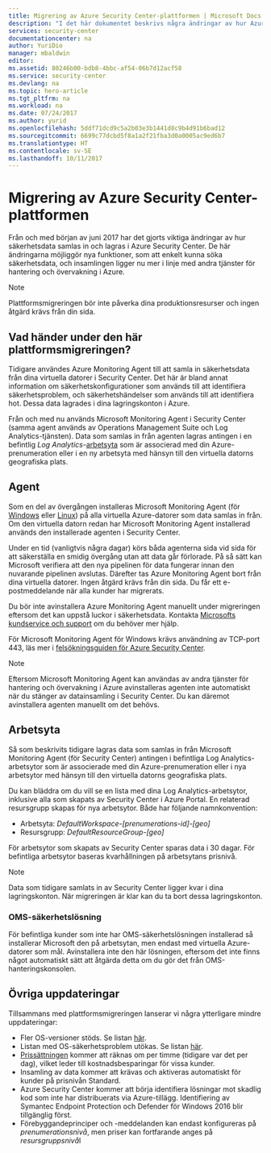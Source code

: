 ```yaml
---
title: Migrering av Azure Security Center-plattformen | Microsoft Docs
description: "I det här dokumentet beskrivs några ändringar av hur Azure Security Center-data samlas in."
services: security-center
documentationcenter: na
author: YuriDio
manager: mbaldwin
editor: 
ms.assetid: 80246b00-bdb8-4bbc-af54-06b7d12acf58
ms.service: security-center
ms.devlang: na
ms.topic: hero-article
ms.tgt_pltfrm: na
ms.workload: na
ms.date: 07/24/2017
ms.author: yurid
ms.openlocfilehash: 5ddf71dcd9c5a2b03e3b1441d8c9b4d91b6bad12
ms.sourcegitcommit: 6699c77dcbd5f8a1a2f21fba3d0a0005ac9ed6b7
ms.translationtype: HT
ms.contentlocale: sv-SE
ms.lasthandoff: 10/11/2017
---
```

# <a name="azure-security-center-platform-migration"></a>Migrering av Azure Security Center-plattformen

Från och med början av juni 2017 har det gjorts viktiga ändringar av hur säkerhetsdata samlas in och lagras i Azure Security Center.  De här ändringarna möjliggör nya funktioner, som att enkelt kunna söka säkerhetsdata, och insamlingen ligger nu mer i linje med andra tjänster för hantering och övervakning i Azure.

> [!NOTE]
> Plattformsmigreringen bör inte påverka dina produktionsresurser och ingen åtgärd krävs från din sida.


## <a name="whats-happening-during-this-platform-migration"></a>Vad händer under den här plattformsmigreringen?

Tidigare användes Azure Monitoring Agent till att samla in säkerhetsdata från dina virtuella datorer i Security Center. Det här är bland annat information om säkerhetskonfigurationer som används till att identifiera säkerhetsproblem, och säkerhetshändelser som används till att identifiera hot. Dessa data lagrades i dina lagringskonton i Azure.

Från och med nu används Microsoft Monitoring Agent i Security Center (samma agent används av Operations Management Suite och Log Analytics-tjänsten). Data som samlas in från agenten lagras antingen i en befintlig *Log Analytics*-[arbetsyta](../log-analytics/log-analytics-manage-access.md) som är associerad med din Azure-prenumeration eller i en ny arbetsyta med hänsyn till den virtuella datorns geografiska plats.

## <a name="agent"></a>Agent

Som en del av övergången installeras Microsoft Monitoring Agent (för [Windows](../log-analytics/log-analytics-windows-agents.md) eller [Linux](../log-analytics/log-analytics-linux-agents.md)) på alla virtuella Azure-datorer som data samlas in från.  Om den virtuella datorn redan har Microsoft Monitoring Agent installerad används den installerade agenten i Security Center.

Under en tid (vanligtvis några dagar) körs båda agenterna sida vid sida för att säkerställa en smidig övergång utan att data går förlorade. På så sätt kan Microsoft verifiera att den nya pipelinen för data fungerar innan den nuvarande pipelinen avslutas. Därefter tas Azure Monitoring Agent bort från dina virtuella datorer. Ingen åtgärd krävs från din sida. Du får ett e-postmeddelande när alla kunder har migrerats.
 
Du bör inte avinstallera Azure Monitoring Agent manuellt under migreringen eftersom det kan uppstå luckor i säkerhetsdata. Kontakta [Microsofts kundservice och support](https://support.microsoft.com/contactus/) om du behöver mer hjälp. 

För Microsoft Monitoring Agent för Windows krävs användning av TCP-port 443, läs mer i [felsökningsguiden för Azure Security Center](security-center-troubleshooting-guide.md).


> [!NOTE] 
> Eftersom Microsoft Monitoring Agent kan användas av andra tjänster för hantering och övervakning i Azure avinstalleras agenten inte automatiskt när du stänger av datainsamling i Security Center. Du kan däremot avinstallera agenten manuellt om det behövs.

## <a name="workspace"></a>Arbetsyta

Så som beskrivits tidigare lagras data som samlas in från Microsoft Monitoring Agent (för Security Center) antingen i befintliga Log Analytics-arbetsytor som är associerade med din Azure-prenumeration eller i nya arbetsytor med hänsyn till den virtuella datorns geografiska plats.

Du kan bläddra om du vill se en lista med dina Log Analytics-arbetsytor, inklusive alla som skapats av Security Center i Azure Portal. En relaterad resursgrupp skapas för nya arbetsytor. Både har följande namnkonvention:

- Arbetsyta: *DefaultWorkspace-[prenumerations-id]-[geo]*
- Resursgrupp: *DefaultResourceGroup-[geo]* 
 
För arbetsytor som skapats av Security Center sparas data i 30 dagar. För befintliga arbetsytor baseras kvarhållningen på arbetsytans prisnivå.

> [!NOTE]
> Data som tidigare samlats in av Security Center ligger kvar i dina lagringskonton. När migreringen är klar kan du ta bort dessa lagringskonton.

### <a name="oms-security-solution"></a>OMS-säkerhetslösning 

För befintliga kunder som inte har OMS-säkerhetslösningen installerad så installerar Microsoft den på arbetsytan, men endast med virtuella Azure-datorer som mål. Avinstallera inte den här lösningen, eftersom det inte finns något automatiskt sätt att åtgärda detta om du gör det från OMS-hanteringskonsolen.


## <a name="other-updates"></a>Övriga uppdateringar

Tillsammans med plattformsmigreringen lanserar vi några ytterligare mindre uppdateringar:

- Fler OS-versioner stöds. Se listan [här](security-center-faq.md#virtual-machines).
- Listan med OS-säkerhetsproblem utökas. Se listan [här](https://gallery.technet.microsoft.com/Azure-Security-Center-a789e335).
- [Prissättningen](https://azure.microsoft.com/pricing/details/security-center/) kommer att räknas om per timme (tidigare var det per dag), vilket leder till kostnadsbesparingar för vissa kunder.
- Insamling av data kommer att krävas och aktiveras automatiskt för kunder på prisnivån Standard.
- Azure Security Center kommer att börja identifiera lösningar mot skadlig kod som inte har distribuerats via Azure-tillägg. Identifiering av Symantec Endpoint Protection och Defender för Windows 2016 blir tillgänglig först.
- Förebyggandeprinciper och -meddelanden kan endast konfigureras på *prenumerationsnivå*, men priser kan fortfarande anges på *resursgruppsnivå*l

